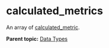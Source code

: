 # calculated_metrics

An array of [calculated_metric](r_calculated_metric.md#).

**Parent topic:** [Data Types](../data_types/c_datatypes.md)

